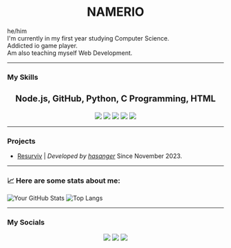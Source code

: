 <h1 align="center">NAMERIO</h1>

<!-- About Me -->
<p align="center">
    <ul style="list-style-type: none; padding: 0;">
        <li>he/him</li>
        <li>I'm currently in my first year studying Computer Science.</li>
        <li>Addicted io game player.</li>
        <li>Am also teaching myself Web Development.</li>
    </ul>
</p>

<hr />

### My Skills

<div align="center">
    <h3 style="font-size: 20px;">Node.js, GitHub, Python, C Programming, HTML</h3>
    <img src="https://img.shields.io/badge/node.js%20-%23339933.svg?style=for-the-badge&logo=nodedotjs&logoColor=white" />
    <img src="https://img.shields.io/badge/github-%23121011.svg?style=for-the-badge&logo=github&logoColor=white" />
    <img src="https://img.shields.io/badge/python-%233776AB?style=for-the-badge&logo=python&logoColor=white" />
    <img src="https://img.shields.io/badge/c-%2300599C?style=for-the-badge&logo=c&logoColor=white" />
    <img src="https://img.shields.io/badge/html%20-%23E34F26?style=for-the-badge&logo=html5&logoColor=white" />
</div>

<hr />

### Projects

<div style="text-align: left;">
    
- [Resurviv](https://github.com/NAMERIO/resurviv) | *Developed by [hasanger](https://github.com/hsanger)* Since November 2023.
</div>

<hr />

### 📈 Here are some stats about me:

![Your GitHub Stats](https://github-readme-stats.vercel.app/api?username=NAMERIO&show_icons=true&theme=nord)   ![Top Langs](https://github-readme-stats.vercel.app/api/top-langs/?username=NAMERIO&layout=compact&theme=nord)

<hr />

### My Socials
<!-- Social Badges -->
<div align="center">
    <a href="https://discord.com/invite/vkXCVYbH3V"><img src="https://img.shields.io/badge/discord-%235865F2?style=for-the-badge&logo=discord&logoColor=white" /></a>
    <a href="https://www.youtube.com/@NAMERIO1"><img src="https://img.shields.io/badge/youtube-%23FF0000?style=for-the-badge&logo=youtube&logoColor=white" /></a>
    <a href="mailto:namerio.yt@gmail.com"><img src="https://img.shields.io/badge/Gmail-%23D14836?style=for-the-badge&logo=gmail&logoColor=white" /></a>
</div>
